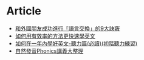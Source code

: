 # Article

- [和外國朋友成功進行「語言交換」的9大訣竅](https://www.thenewslens.com/article/2347)
- [如何用有效率的方法更快速學英文](http://www.learning-english-onlines.com/%E5%A6%82%E4%BD%95%E7%94%A8%E6%9C%89%E6%95%88%E7%8E%87%E7%9A%84%E6%96%B9%E6%B3%95%E6%9B%B4%E5%BF%AB%E9%80%9F%E5%AD%B8%E8%8B%B1%E6%96%87/)
- [如何在一年內學好英文-聽力篇(必讀)(初階聽力練習)](http://oneyearenglish.com/2012/04/20/%E5%A6%82%E4%BD%95%E5%9C%A8%E4%B8%80%E5%B9%B4%E5%85%A7%E5%AD%B8%E5%A5%BD%E8%8B%B1%E6%96%87-%E8%81%BD%E5%8A%9B%E7%AF%87/)
- [自然發音Phonics講義大整理](https://jessielinhuiching.blog/2012/10/07/%E8%87%AA%E7%84%B6%E7%99%BC%E9%9F%B3phonics%E8%AC%9B%E7%BE%A9%E5%A4%A7%E6%95%B4%E7%90%86/)
